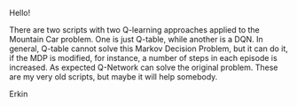 Hello!

There are two scripts with two Q-learning approaches applied to the Mountain Car problem. One is just Q-table, while another is a DQN. In general, Q-table cannot solve this Markov Decision Problem, but it can do it, if the MDP is modified, for instance, a number of steps in each episode is increased. As expected Q-Network can solve the original problem. These are my very old scripts, but maybe it will help somebody.

Erkin
